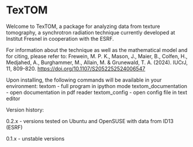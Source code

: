 # TexTOM

Welcome to TexTOM, a package for analyzing data from texture tomography, a synchrotron radiation technique currently developed at Institut Fresnel in cooperation with the ESRF.

For information about the technique as well as the mathematical model and for citing, please refer to:
Frewein, M. P. K., Mason, J., Maier, B., Colfen, H., Medjahed, A., Burghammer, M., Allain, M. & Grunewald, T. A. (2024). IUCrJ, 11, 809-820. https://doi.org/10.1107/S2052252524006547

Upon installing, the following commands will be available in your environment:
textom - full program in ipython mode
textom_documentation - open documentation in pdf reader
textom_config - open config file in text editor

Version history:

0.2.x - versions tested on Ubuntu and OpenSUSE with data from ID13 (ESRF)

0.1.x - unstable versions